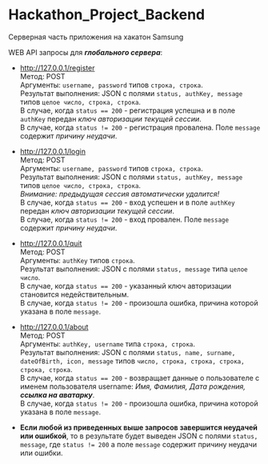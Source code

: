 # Hackathon_Project_Backend
Серверная часть приложения на хакатон Samsung


WEB API запросы для ***глобального сервера***:

 * http://127.0.0.1/register  
Метод: POST  
Аргументы: `username, password` типов `строка, строка`.  
Результат выполнения: JSON с полями `status, authKey, message` типов `целое число, строка, строка`.  
В случае, когда `status == 200` - регистрация успешна и в поле `authKey` передан *ключ авторизации текущей сессии*.  
В случае, когда `status != 200` - регистрация провалена. Поле `message` содержит *причину неудачи*.  

 * http://127.0.0.1/login  
Метод: POST  
Аргументы: `username, password` типов `строка, строка`.  
Результат выполнения: JSON с полями `status, authKey, message` типов `целое число, строка, строка`.  
*Внимание: предыдущая сессия автоматически удалится!*  
В случае, когда `status == 200` - вход успешен и в поле `authKey` передан *ключ авторизации текущей сессии*.  
В случае, когда `status != 200` - вход провален. Поле `message` содержит *причину неудачи*.  

 * http://127.0.0.1/quit  
Метод: POST  
Аргументы: `authKey` типов `строка`.  
Результат выполнения: JSON с полями `status, message` типа `целое число`.  
В случае, когда `status == 200` - указанный ключ авторизации становится недействительным.  
В случае, когда `status != 200` - произошла ошибка, причина которой указана в поле `message`.  

 * http://127.0.0.1/about  
Метод: POST  
Аргументы: `authKey, username` типа `строка, строка`.  
Результат выполнения: JSON с полями `status, name, surname, dateOfBirth, icon, message` типов `число, строка, строка, строка, строка, строка`.  
В случае, когда `status == 200` - возвращает данные о пользователе c именем пользователя username: *Имя, Фамилия, Дата рождения, **ссылка на аватарку***.  
В случае, когда `status != 200` - произошла ошибка, причина которой указана в поле `message`.


 * **Если любой из приведенных выше запросов завершится неудачей или ошибкой**, то в результате будет выведен JSON с полями `status, message`, где `status != 200` а поле `message` содержит причину неудачи или ошибки.
